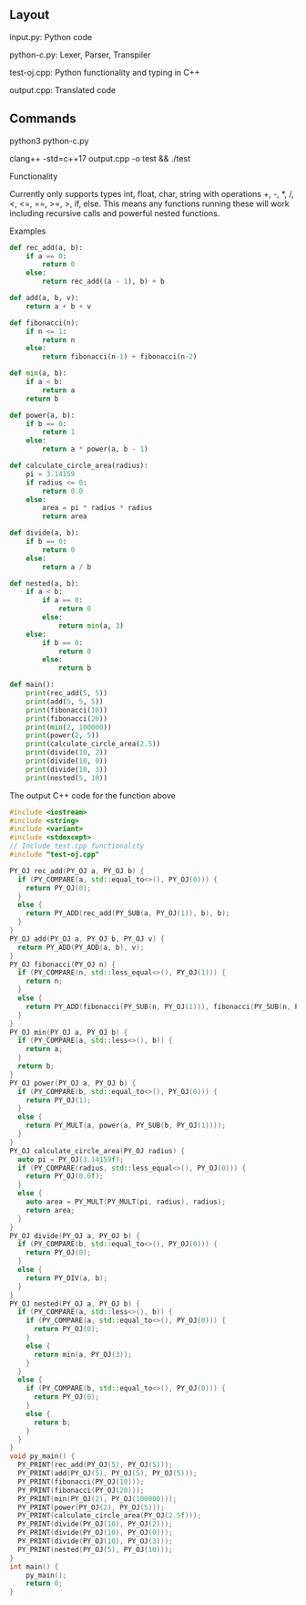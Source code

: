 ## Layout

input.py: Python code

python-c.py: Lexer, Parser, Transpiler

test-oj.cpp: Python functionality and typing in C++

output.cpp: Translated code

## Commands

python3 python-c.py

clang++ -std=c++17 output.cpp -o test && ./test

Functionality

Currently only supports types int, float, char, string with operations +, -, *, /, <, <=, ==, >=, >, if, else. This means any functions running these will work including recursive calls and powerful nested functions.

Examples
```Python
def rec_add(a, b):
	if a == 0:
		return 0
	else:
		return rec_add((a - 1), b) + b

def add(a, b, v):
	return a + b + v

def fibonacci(n):
    if n <= 1:
        return n
    else:
        return fibonacci(n-1) + fibonacci(n-2)

def min(a, b):
	if a < b:
		return a
	return b

def power(a, b):
	if b == 0:
		return 1
	else:
		return a * power(a, b - 1)

def calculate_circle_area(radius):
    pi = 3.14159
    if radius <= 0:
        return 0.0
    else:
        area = pi * radius * radius
        return area

def divide(a, b):
	if b == 0:
		return 0
	else:
		return a / b

def nested(a, b):
	if a < b:
		if a == 0:
			return 0
		else:
			return min(a, 3)
	else:
		if b == 0:
			return 0
		else:
			return b

def main():
	print(rec_add(5, 5))
	print(add(5, 5, 5))
	print(fibonacci(10))
	print(fibonacci(20))
	print(min(2, 100000))
	print(power(2, 5))
	print(calculate_circle_area(2.5))
	print(divide(10, 2))
	print(divide(10, 0))
	print(divide(10, 3))
	print(nested(5, 10))
```

The output C++ code for the function above

```C++
#include <iostream>
#include <string>
#include <variant>
#include <stdexcept>
// Include test.cpp functionality
#include "test-oj.cpp"

PY_OJ rec_add(PY_OJ a, PY_OJ b) {
  if (PY_COMPARE(a, std::equal_to<>(), PY_OJ(0))) {
    return PY_OJ(0);
  }
  else {
    return PY_ADD(rec_add(PY_SUB(a, PY_OJ(1)), b), b);
  }
}
PY_OJ add(PY_OJ a, PY_OJ b, PY_OJ v) {
  return PY_ADD(PY_ADD(a, b), v);
}
PY_OJ fibonacci(PY_OJ n) {
  if (PY_COMPARE(n, std::less_equal<>(), PY_OJ(1))) {
    return n;
  }
  else {
    return PY_ADD(fibonacci(PY_SUB(n, PY_OJ(1))), fibonacci(PY_SUB(n, PY_OJ(2))));
  }
}
PY_OJ min(PY_OJ a, PY_OJ b) {
  if (PY_COMPARE(a, std::less<>(), b)) {
    return a;
  }
  return b;
}
PY_OJ power(PY_OJ a, PY_OJ b) {
  if (PY_COMPARE(b, std::equal_to<>(), PY_OJ(0))) {
    return PY_OJ(1);
  }
  else {
    return PY_MULT(a, power(a, PY_SUB(b, PY_OJ(1))));
  }
}
PY_OJ calculate_circle_area(PY_OJ radius) {
  auto pi = PY_OJ(3.14159f);
  if (PY_COMPARE(radius, std::less_equal<>(), PY_OJ(0))) {
    return PY_OJ(0.0f);
  }
  else {
    auto area = PY_MULT(PY_MULT(pi, radius), radius);
    return area;
  }
}
PY_OJ divide(PY_OJ a, PY_OJ b) {
  if (PY_COMPARE(b, std::equal_to<>(), PY_OJ(0))) {
    return PY_OJ(0);
  }
  else {
    return PY_DIV(a, b);
  }
}
PY_OJ nested(PY_OJ a, PY_OJ b) {
  if (PY_COMPARE(a, std::less<>(), b)) {
    if (PY_COMPARE(a, std::equal_to<>(), PY_OJ(0))) {
      return PY_OJ(0);
    }
    else {
      return min(a, PY_OJ(3));
    }
  }
  else {
    if (PY_COMPARE(b, std::equal_to<>(), PY_OJ(0))) {
      return PY_OJ(0);
    }
    else {
      return b;
    }
  }
}
void py_main() {
  PY_PRINT(rec_add(PY_OJ(5), PY_OJ(5)));
  PY_PRINT(add(PY_OJ(5), PY_OJ(5), PY_OJ(5)));
  PY_PRINT(fibonacci(PY_OJ(10)));
  PY_PRINT(fibonacci(PY_OJ(20)));
  PY_PRINT(min(PY_OJ(2), PY_OJ(100000)));
  PY_PRINT(power(PY_OJ(2), PY_OJ(5)));
  PY_PRINT(calculate_circle_area(PY_OJ(2.5f)));
  PY_PRINT(divide(PY_OJ(10), PY_OJ(2)));
  PY_PRINT(divide(PY_OJ(10), PY_OJ(0)));
  PY_PRINT(divide(PY_OJ(10), PY_OJ(3)));
  PY_PRINT(nested(PY_OJ(5), PY_OJ(10)));
}
int main() {
    py_main();
    return 0;
}
```

